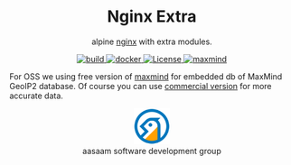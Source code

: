 <div align="center">
  <h1>
    Nginx Extra
  </h1>
  <p>
    alpine <a href="https://nlnetlabs.nl/projects/unbound/about/">nginx</a> with extra modules.
  </p>
  <p>
    <a href="https://github.com/aasaam/nginx-extra/actions/workflows/build.yml">
      <img alt="build" src="https://github.com/aasaam/nginx-extra/actions/workflows/build.yml/badge.svg">
    </a>
    <a href="https://hub.docker.com/r/aasaam/nginx-extra" target="_blank">
      <img src="https://img.shields.io/docker/image-size/aasaam/nginx-extra?label=docker%20image" alt="docker" />
    </a>
    <a href="https://github.com/aasaam/nginx-extra/blob/master/LICENSE">
      <img alt="License" src="https://img.shields.io/github/license/aasaam/nginx-extra">
    </a>
    <a href="https://www.maxmind.com" target="_blank">
      <img src="https://img.shields.io/badge/IP%20Geolocation-maxmind-00AEEF" alt="maxmind" />
    </a>
  </p>
</div>

For OSS we using free version of [maxmind](https://www.maxmind.com/) for embedded db of MaxMind GeoIP2 database. Of course you can use [commercial version](https://www.maxmind.com/en/solutions/geoip2-enterprise-product-suite/enterprise-database) for more accurate data.

<div>
  <p align="center">
    <img alt="aasaam software development group" width="64" src="https://raw.githubusercontent.com/aasaam/information/master/logo/aasaam.svg">
    <br />
    aasaam software development group
  </p>
</div>

